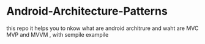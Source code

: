 # Android-Architecture-Patterns
this repo it helps you to nkow what are android architrure 
and waht are MVC MVP and MVVM , with sempile exampile 
